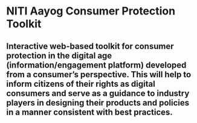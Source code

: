 # NITI Aayog Consumer Protection Toolkit
## Interactive web-based toolkit for consumer protection in the digital age (information/engagement platform) developed from a consumer’s perspective. This will help to inform citizens of their rights as digital consumers and serve as a guidance to industry players in designing their products and policies in a manner consistent with best practices.
